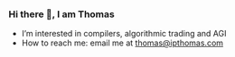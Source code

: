 ### Hi there 👋, I am Thomas

- I’m interested in compilers, algorithmic trading and AGI
- How to reach me: email me at thomas@ipthomas.com
